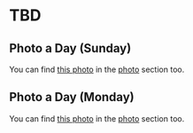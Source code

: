 # TBD



## Photo a Day (Sunday)

<!--@include: @/photos/photo-a-day/2025/02/23.md{3,}-->

You can find [this photo](/photos/photo-a-day/2025/02/23) in the [photo](/photos/) section too.

## Photo a Day (Monday)

<!--@include: @/photos/photo-a-day/2025/02/24.md{3,}-->

You can find [this photo](/photos/photo-a-day/2025/02/24) in the [photo](/photos/) section too.